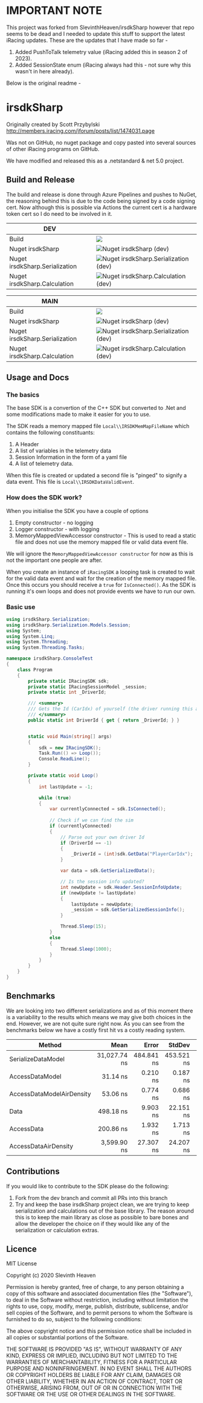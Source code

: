 # IMPORTANT NOTE

This project was forked from SlevinthHeaven/irsdkSharp however that repo seems to be dead and I needed to update this stuff to support the latest iRacing updates.  These are the updates that I have made so far -
1. Added PushToTalk telemetry value (iRacing added this in season 2 of 2023).
2. Added SessionState enum (iRacing always had this - not sure why this wasn't in here already).

Below is the original readme -

# irsdkSharp

Originally created by Scott Przybylski http://members.iracing.com/jforum/posts/list/1474031.page

Was not on GitHub, no nuget package and copy pasted into several sources of other iRacing programs on GitHub.

We have modified and released this as a .netstandard & net 5.0 project.

## Build and Release
The build and release is done through Azure Pipelines and pushes to NuGet, the reasoning behind this is due to the code being signed by a code signing cert. Now although this is possible via Actions the current cert is a hardware token cert so I do need to be involved in it.


| **DEV**     |  |
| ----------- | ----------- |
| Build      | <img src="https://dev.azure.com/LuckyNoS7evin/LuckyNoS7evin/_apis/build/status/irSdkSharp?branchName=dev"/>  |
| Nuget irsdkSharp   | ![Nuget irsdkSharp (dev)](https://img.shields.io/nuget/vpre/irsdkSharp)  |
| Nuget irsdkSharp.Serialization   | ![Nuget irsdkSharp.Serialization (dev)](https://img.shields.io/nuget/vpre/irsdkSharp.Serialization)        |
| Nuget irsdkSharp.Calculation   | ![Nuget irsdkSharp.Calculation (dev)](https://img.shields.io/nuget/vpre/irsdkSharp.Calculation)        |


| **MAIN**     |  |
| ----------- | ----------- |
| Build      |<img src="https://dev.azure.com/LuckyNoS7evin/LuckyNoS7evin/_apis/build/status/irSdkSharp?branchName=main"/>   |
| Nuget irsdkSharp   | ![Nuget irsdkSharp (dev)](https://img.shields.io/nuget/v/irsdkSharp)  |
| Nuget irsdkSharp.Serialization   | ![Nuget irsdkSharp.Serialization (dev)](https://img.shields.io/nuget/v/irsdkSharp.Serialization)        |
| Nuget irsdkSharp.Calculation   | ![Nuget irsdkSharp.Calculation (dev)](https://img.shields.io/nuget/v/irsdkSharp.Calculation)        |

## Usage and Docs

### The basics
The base SDK is a convertion of the C++ SDK but converted to .Net and some modifications made to make it easier for you to use.

The SDK reads a memory mapped file `Local\\IRSDKMemMapFileName` which contains the following constituants:
 1. A Header
 1. A list of variables in the telemetry data
 1. Session Information in the form of a yaml file
 1. A list of telemetry data.

When this file is created or updated a second file is "pinged" to signify a data event. This file is `Local\\IRSDKDataValidEvent`.

### How does the SDK work?
When you initialise the SDK you have a couple of options
1. Empty constructor - no logging
1. Logger constructor - with logging
1. MemoryMappedViewAccessor constructor - This is used to read a static file and does not use the memory mapped file or valid data event file.

We will ignore the `MemoryMappedViewAccessor constructor` for now as this is not the important one people are after.

When you create an instance of `iRacingSDK` a looping task is created to wait for the valid data event and wait for the creation of the memory mapped file. Once this occurs you should receive a `true` for `IsConnected()`. As the SDK is running it's own loops and does not provide events we have to run our own.

### Basic use

```csharp
using irsdkSharp.Serialization;
using irsdkSharp.Serialization.Models.Session;
using System;
using System.Linq;
using System.Threading;
using System.Threading.Tasks;

namespace irsdkSharp.ConsoleTest
{
    class Program
    {
        private static IRacingSDK sdk;
        private static IRacingSessionModel _session;
        private static int _DriverId;

        /// <summary>
        /// Gets the Id (CarIdx) of yourself (the driver running this application).
        /// </summary>
        public static int DriverId { get { return _DriverId; } }


        static void Main(string[] args)
        {
            sdk = new IRacingSDK();
            Task.Run(() => Loop());
            Console.ReadLine();
        }

        private static void Loop()
        {
            int lastUpdate = -1;

            while (true)
            {
                var currentlyConnected = sdk.IsConnected();
                
                // Check if we can find the sim
                if (currentlyConnected)
                {
                    // Parse out your own driver Id
                    if (DriverId == -1)
                    {
                        _DriverId = (int)sdk.GetData("PlayerCarIdx");
                    }

                    var data = sdk.GetSerializedData();

                    // Is the session info updated?
                    int newUpdate = sdk.Header.SessionInfoUpdate;
                    if (newUpdate != lastUpdate)
                    {
                        lastUpdate = newUpdate;
                        _session = sdk.GetSerializedSessionInfo();
                    }

                    Thread.Sleep(15);
                }
                else
                {
                    Thread.Sleep(1000);
                }
            }
        }
    }
}
```



## Benchmarks
We are looking into two different serializations and as of this moment there is a variability to the results which means we may give both choices in the end. However, we are not quite sure right now. As you can see from the benchmarks below we have a costly first hit vs a costly reading system.

|                    Method |         Mean |      Error |     StdDev |  Gen 0 | Allocated |
|-------------------------- |-------------:|-----------:|-----------:|-------:|----------:|
|        SerializeDataModel | 31,027.74 ns | 484.841 ns | 453.521 ns | 1.7700 |   7,560 B |
|           AccessDataModel |     31.14 ns |   0.210 ns |   0.187 ns |      - |         - |
| AccessDataModelAirDensity |     53.06 ns |   0.774 ns |   0.686 ns |      - |         - |
|                      Data |    498.18 ns |   9.903 ns |  22.151 ns | 1.9464 |   8,144 B |
|                AccessData |    200.86 ns |   1.932 ns |   1.713 ns |      - |         - |
|      AccessDataAirDensity |  3,599.90 ns |  27.307 ns |  24.207 ns |      - |         - |

## Contributions
If you would like to contribute to the SDK please do the following:

1. Fork from the dev branch and commit all PRs into this branch
1. Try and keep the base irsdkSharp project clean, we are trying to keep serialization and calculations out of the base library. The reason around this is to keep the main library as close as possible to bare bones and allow the developer the choice on if they would like any of the serialization or calculation extras.

## Licence

MIT License

Copyright (c) 2020 Slevinth Heaven

Permission is hereby granted, free of charge, to any person obtaining a copy
of this software and associated documentation files (the "Software"), to deal
in the Software without restriction, including without limitation the rights
to use, copy, modify, merge, publish, distribute, sublicense, and/or sell
copies of the Software, and to permit persons to whom the Software is
furnished to do so, subject to the following conditions:

The above copyright notice and this permission notice shall be included in all
copies or substantial portions of the Software.

THE SOFTWARE IS PROVIDED "AS IS", WITHOUT WARRANTY OF ANY KIND, EXPRESS OR
IMPLIED, INCLUDING BUT NOT LIMITED TO THE WARRANTIES OF MERCHANTABILITY,
FITNESS FOR A PARTICULAR PURPOSE AND NONINFRINGEMENT. IN NO EVENT SHALL THE
AUTHORS OR COPYRIGHT HOLDERS BE LIABLE FOR ANY CLAIM, DAMAGES OR OTHER
LIABILITY, WHETHER IN AN ACTION OF CONTRACT, TORT OR OTHERWISE, ARISING FROM,
OUT OF OR IN CONNECTION WITH THE SOFTWARE OR THE USE OR OTHER DEALINGS IN THE
SOFTWARE.
